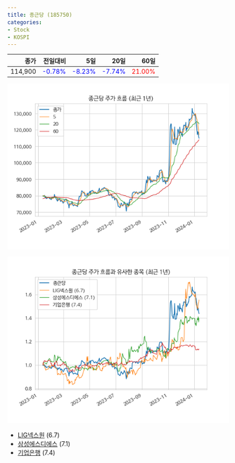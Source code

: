 ```yaml
---
title: 종근당 (185750)
categories:
- Stock
- KOSPI
---
```


|종가|전일대비|5일|20일|60일|
|---:|-------:|--:|---:|---:|
|114,900|<span style="color: blue">-0.78%</span>|<span style="color: blue">-8.23%</span>|<span style="color: blue">-7.74%</span>|<span style="color: red">21.00%</span>|


<!-- more -->

![185750](/assets/images/stock/185750.png)

![185750](/assets/images/stock/185750_sim.png)

- [LIG넥스원](/079550/) (6.7)
- [삼성에스디에스](/018260/) (7.1)
- [기업은행](/024110/) (7.4)